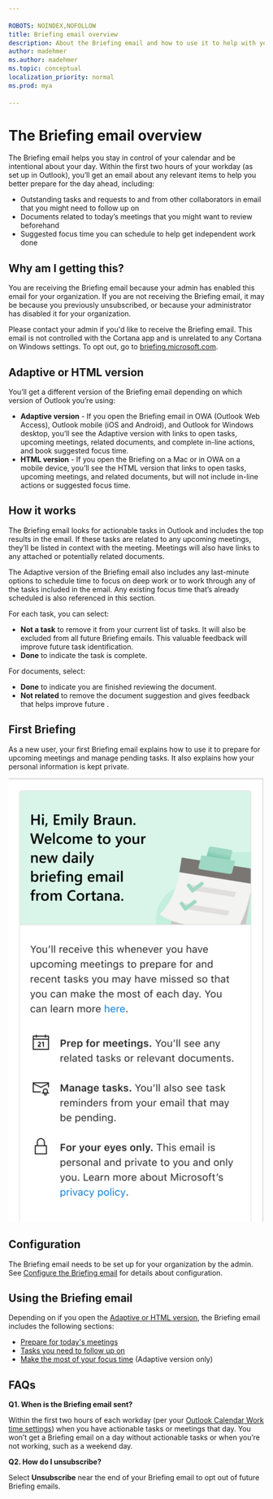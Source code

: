 ```yaml
---

ROBOTS: NOINDEX,NOFOLLOW
title: Briefing email overview
description: About the Briefing email and how to use it to help with your workday
author: madehmer
ms.author: madehmer
ms.topic: conceptual
localization_priority: normal 
ms.prod: mya

---
```

# The Briefing email overview

The Briefing email helps you stay in control of your calendar and be intentional about your day. Within the first two hours of your workday (as set up in Outlook), you’ll get an email about any relevant items to help you better prepare for the day ahead, including:

* Outstanding tasks and requests to and from other collaborators in email that you might need to follow up on
* Documents related to today’s meetings that you might want to review beforehand
* Suggested focus time you can schedule to help get independent work done

## Why am I getting this?

You are receiving the Briefing email because your admin has enabled this email for your organization. If you are not receiving the Briefing email, it may be because you previously unsubscribed, or because your administrator has disabled it for your organization.

Please contact your admin if you'd like to receive the Briefing email. This email is not controlled with the Cortana app and is unrelated to any Cortana on Windows settings. To opt out, go to [briefing.microsoft.com](https://briefing.microsoft.com).

## Adaptive or HTML version

You’ll get a different version of the Briefing email depending on which version of Outlook you’re using:

* **Adaptive version** - If you open the Briefing email in OWA (Outlook Web Access), Outlook mobile (iOS and Android), and Outlook for Windows desktop, you’ll see the Adaptive version with links to open tasks, upcoming meetings, related documents, and complete in-line actions, and book suggested focus time.
* **HTML version** - If you open the Briefing on a Mac or in OWA on a mobile device, you’ll see the HTML version that links to open tasks, upcoming meetings, and related documents, but will not include in-line actions or suggested focus time.

## How it works

The Briefing email looks for actionable tasks in Outlook and includes the top results in the email. If these tasks are related to any upcoming meetings, they’ll be listed in context with the meeting. Meetings will also have links to any attached or potentially related documents.

The Adaptive version of the Briefing email also includes any last-minute options to schedule time to focus on deep work or to work through any of the tasks included in the email. Any existing focus time that’s already scheduled is also referenced in this section.

For each task, you can select:

* **Not a task** to remove it from your current list of tasks. It will also be excluded from all future  Briefing emails. This valuable feedback will improve future task identification.
* **Done** to indicate the task is complete.

For documents, select:

* **Done** to indicate you are finished reviewing the document.
* **Not related** to remove the document suggestion and gives feedback that helps improve future .

## First Briefing

As a new user, your first Briefing email explains how to use it to prepare for upcoming meetings and manage pending tasks. It also explains how your personal information is kept private.
  
   ![First Briefing email](./images/first-briefing.png)

## Configuration

The Briefing email needs to be set up for your organization by the admin. See [Configure the Briefing email](be-admin.md) for details about configuration.

## Using the Briefing email

Depending on if you open the [Adaptive or HTML version](#adaptive-or-html-version), the Briefing email includes the following sections:

* [Prepare for today's meetings](be-meetings.md)
* [Tasks you need to follow up on](be-tasks.md)
* [Make the most of your focus time](be-focus.md) (Adaptive version only)

## FAQs

**Q1. When is the Briefing email sent?**

Within the first two hours of each workday (per your [Outlook Calendar Work time settings](https://outlook.office.com/calendar/options/calendar/view/appearance)) when you have actionable tasks or meetings that day. You won’t get a Briefing email on a day without actionable tasks or when you’re not working, such as a weekend day.

**Q2. How do I unsubscribe?**

Select **Unsubscribe** near the end of your Briefing email to opt out of future Briefing emails.
